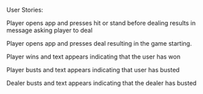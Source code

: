 User Stories:

Player opens app and presses hit or stand before dealing results in message asking player to deal

Player opens app and presses deal resulting in the game starting.

Player wins and text appears indicating that the user has won

Player busts and text appears indicating that user has busted

Dealer busts and text appears indicating that the dealer has busted

